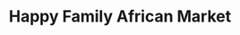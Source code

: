 ---
title: "Happy Family African Market"
url: /wichita/happy-family-african-market/
shop: convenience
---